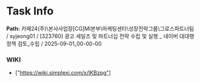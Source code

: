 # Task Info

**Path:** 카페24(주)\본사사업장\[CG]MI본부\마케팅센터\성장전략그룹\그로스파트너팀 / syjeong01 / [323760] 광고 세일즈 및 파트너십 전략 수립 및 실행 _ 네이버 대대행 정책 검토_수립 / 2025-09-01_00-00-00

### WIKI
- ["https://wiki.simplexi.com/x/lKBzpg"]


